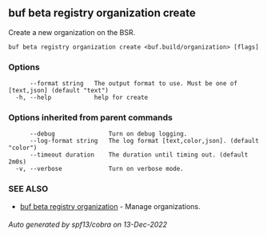 ## buf beta registry organization create

Create a new organization on the BSR.

```
buf beta registry organization create <buf.build/organization> [flags]
```

### Options

```
      --format string   The output format to use. Must be one of [text,json] (default "text")
  -h, --help            help for create
```

### Options inherited from parent commands

```
      --debug               Turn on debug logging.
      --log-format string   The log format [text,color,json]. (default "color")
      --timeout duration    The duration until timing out. (default 2m0s)
  -v, --verbose             Turn on verbose mode.
```

### SEE ALSO

* [buf beta registry organization](buf_beta_registry_organization.md)	 - Manage organizations.

###### Auto generated by spf13/cobra on 13-Dec-2022
